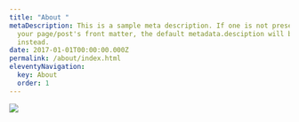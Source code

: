 ```yaml
---
title: "About "
metaDescription: This is a sample meta description. If one is not present in
  your page/post's front matter, the default metadata.desciption will be used
  instead.
date: 2017-01-01T00:00:00.000Z
permalink: /about/index.html
eleventyNavigation:
  key: About
  order: 1
---
```

![](https://images.unsplash.com/photo-1577219492769-b63a779fac28?ixlib=rb-1.2.1&ixid=MnwxMjA3fDB8MHxzZWFyY2h8MTd8fGNoZWZ8ZW58MHx8MHx8&auto=format&fit=crop&w=800&q=60)